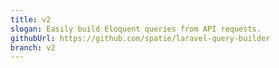```yaml
---
title: v2
slogan: Easily build Eloquent queries from API requests.
githubUrl: https://github.com/spatie/laravel-query-builder
branch: v2
---
```

